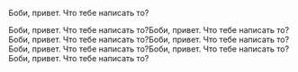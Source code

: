 ﻿Боби, привет. Что тебе написать то?

Боби, привет. Что тебе написать то?Боби, привет. Что тебе написать то?Боби, привет. Что тебе написать то?Боби, привет. Что тебе написать то?Боби, привет. Что тебе написать то?Боби, привет. Что тебе написать то?Боби, привет. Что тебе написать то?